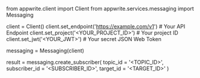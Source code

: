 from appwrite.client import Client
from appwrite.services.messaging import Messaging

client = Client()
client.set_endpoint('https://example.com/v1') # Your API Endpoint
client.set_project('<YOUR_PROJECT_ID>') # Your project ID
client.set_jwt('<YOUR_JWT>') # Your secret JSON Web Token

messaging = Messaging(client)

result = messaging.create_subscriber(
    topic_id = '<TOPIC_ID>',
    subscriber_id = '<SUBSCRIBER_ID>',
    target_id = '<TARGET_ID>'
)
